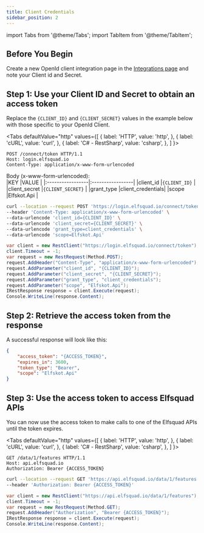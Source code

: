 ```yaml
---
title: Client Credentials
sidebar_position: 2
---
```


import Tabs from '@theme/Tabs';
import TabItem from '@theme/TabItem';


## Before You Begin
Create a new OpenId client integration page in the [Integrations page](https://ems.elfsquad.io/integration) and note your Client id and Secret.

## Step 1: Use your Client ID and Secret to obtain an access token

Replace the `{CLIENT_ID}` and `{CLIENT_SECRET}` values in the example below with those specific to your OpenId Client.


<Tabs
  defaultValue="http"
  values={[
    { label: 'HTTP', value: 'http', },
    { label: 'cURL', value: 'curl', },
    { label: 'C# - RestSharp', value: 'csharp', },
  ]
}>
<TabItem value="http">

```http
POST /connect/token HTTP/1.1
Host: login.elfsquad.io
Content-Type: application/x-www-form-urlencoded
```

Body (x-www-form-urlencoded):  
|KEY               |VALUE             |
|:-----------------|:-----------------|
|client_id         |`{CLIENT_ID}`     |
|client_secret     |`{CLIENT_SECRET}` |
|grant_type        |client_credentials|
|scope             |Elfskot.Api       |

</TabItem>
<TabItem value="curl">

``` bash
curl --location --request POST 'https://login.elfsquad.io/connect/token' \
--header 'Content-Type: application/x-www-form-urlencoded' \
--data-urlencode 'client_id={CLIENT_ID}' \
--data-urlencode 'client_secret={CLIENT_SECRET}' \
--data-urlencode 'grant_type=client_credentials' \
--data-urlencode 'scope=Elfskot.Api'
```

</TabItem>
<TabItem value="csharp">

```c#
var client = new RestClient("https://login.elfsquad.io/connect/token");
client.Timeout = -1;
var request = new RestRequest(Method.POST);
request.AddHeader("Content-Type", "application/x-www-form-urlencoded");
request.AddParameter("client_id", "{CLIENT_ID}");
request.AddParameter("client_secret", "{CLIENT_SECRET}");
request.AddParameter("grant_type", "client_credentials");
request.AddParameter("scope", "Elfskot.Api");
IRestResponse response = client.Execute(request);
Console.WriteLine(response.Content);
```

</TabItem>
</Tabs>

     

## Step 2: Retrieve the access token from the response
A successful response will look like this:
```json
{
    "access_token": "{ACCESS_TOKEN}",
    "expires_in": 3600,
    "token_type": "Bearer",
    "scope": "Elfskot.Api"
}
```

## Step 3: Use the access token to access Elfsquad APIs
You can now use the access token to make calls to one of the Elfsquad APIs until the token expires.

<Tabs
  defaultValue="http"
  values={[
    { label: 'HTTP', value: 'http', },
    { label: 'cURL', value: 'curl', },
    { label: 'C# - RestSharp', value: 'csharp', },
  ]
}>
<TabItem value="http">

```http
GET /data/1/features HTTP/1.1
Host: api.elfsquad.io
Authorization: Bearer {ACCESS_TOKEN}
```

</TabItem>
<TabItem value="curl">

 ``` bash
curl --location --request GET 'https://api.elfsquad.io/data/1/features' \
--header 'Authorization: Bearer {ACCESS_TOKEN}'
```

</TabItem>
<TabItem value="csharp">

``` c#
var client = new RestClient("https://api.elfsquad.io/data/1/features");
client.Timeout = -1;
var request = new RestRequest(Method.GET);
request.AddHeader("Authorization", "Bearer {ACCESS_TOKEN}");
IRestResponse response = client.Execute(request);
Console.WriteLine(response.Content);
```

</TabItem>
</Tabs>
